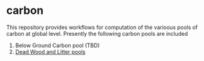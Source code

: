 # carbon

This repository provides workflows for computation of the varioous pools of carbon at global level. 
Presently the following carbon pools are included

1. Below Ground Carbon pool (TBD)
2. [Dead Wood and Litter pools](/dwb_lit_processing/ReadMe.md)